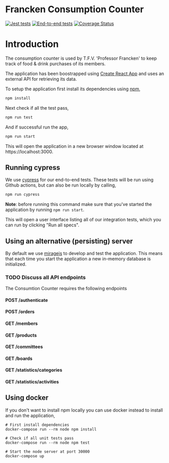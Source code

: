 # Francken Consumption Counter

[![Jest tests](https://github.com/professorfrancken/consumption-counter/workflows/Jest%20tests/badge.svg)](https://github.com/ProfessorFrancken/plus-one/actions?query=workflow%3A%22Jest+tests%22)
[![End-to-end tests](https://github.com/professorfrancken/consumption-counter/workflows/End-to-end%20tests/badge.svg)](https://github.com/ProfessorFrancken/plus-one/actions?query=workflow%3A%22End-to-end+tests%22)
[![Coverage Status](https://coveralls.io/repos/github/ProfessorFrancken/consumption-counter/badge.svg?branch=master)](https://coveralls.io/github/ProfessorFrancken/plus-one?branch=master)

# Introduction

The consumption counter is used by T.F.V. 'Professor Francken' to keep track of food & drink purchases of its members.

The application has been boostrapped using [Create React
App](https://github.com/facebookincubator/create-react-app) and uses an external
API for retrieving its data.

To setup the application first install its dependencies using
[npm](https://www.npmjs.com/get-npm),

```sh
npm install
```

Next check if all the test pass,

```sh
npm run test
```

And if successful run the app,

```sh
npm run start
```

This will open the application in a new browser window located at
https://localhost:3000.

## Running cypress

We use [cypress](https://www.cypress.io/) for our end-to-end tests.
These tests will be run using Github actions, but can also be run locally by
calling,

```sh
npm run cypress
```

**Note**: before running this command make sure that you've started the
application by running `npm run start`.

This will open a user interface listing all of our integration tests, which you
can run by clicking "Run all specs".

## Using an alternative (persisting) server

By default we use [miragejs](http://miragejs.com/) to develop and test the
application.
This means that each time you start the application a new in-memory database is
initialized.

### TODO Discuss all API endpoints

The Consumtion Counter requires the following endpoints

#### POST /authenticate

#### POST /orders

#### GET /members

#### GET /products

#### GET /committees

#### GET /boards

#### GET /statistics/categories

#### GET /statistics/activities

## Using docker

If you don't want to install npm locally you can use docker instead to install
and run the application,

```
# First install dependencies
docker-compose run --rm node npm install

# Check if all unit tests pass
docker-compose run --rm node npm test

# Start the node server at port 30000
docker-compose up
```
